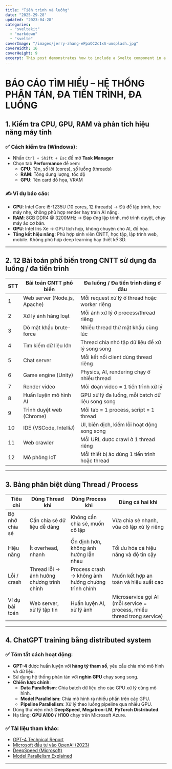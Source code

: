 ```yaml
---
title: "Tiến trình và luồng"
date: "2025-29-28"
updated: "2023-04-28"
categories:
  - "sveltekit"
  - "markdown"
  - "svelte"
coverImage: "/images/jerry-zhang-ePpaQC2c1xA-unsplash.jpg"
coverWidth: 16
coverHeight: 9
excerpt: This post demonstrates how to include a Svelte component in a Markdown post.
---
```


# BÁO CÁO TÌM HIỂU – HỆ THỐNG PHÂN TÁN, ĐA TIẾN TRÌNH, ĐA LUỒNG

## **1. Kiểm tra CPU, GPU, RAM và phân tích hiệu năng máy tính**

### ✅ Cách kiểm tra (Windows):
- Nhấn `Ctrl + Shift + Esc` để mở **Task Manager**
- Chọn tab **Performance** để xem:
  - **CPU**: Tên, số lõi (cores), số luồng (threads)
  - **RAM**: Tổng dung lượng, tốc độ
  - **GPU**: Tên card đồ họa, VRAM

### ✍️ Ví dụ báo cáo:
- **CPU**: Intel Core i5-1235U (10 cores, 12 threads) → Đủ để lập trình, học máy nhẹ, không phù hợp render hay train AI nặng.
- **RAM**: 8GB DDR4 @ 3200MHz → Đáp ứng lập trình, mở trình duyệt, chạy máy ảo cơ bản.
- **GPU**: Intel Iris Xe → GPU tích hợp, không chuyên cho AI, đồ họa.
- **Tổng kết hiệu năng**: Phù hợp sinh viên CNTT, học tập, lập trình web, mobile. Không phù hợp deep learning hay thiết kế 3D.

---

## **2. 12 Bài toán phổ biến trong CNTT sử dụng đa luồng / đa tiến trình**

| STT | Bài toán CNTT phổ biến           | Đa luồng / Đa tiến trình dùng ở đâu              |
|-----|----------------------------------|--------------------------------------------------|
| 1   | Web server (Node.js, Apache)     | Mỗi request xử lý ở thread hoặc worker riêng     |
| 2   | Xử lý ảnh hàng loạt              | Mỗi ảnh xử lý ở process/thread riêng             |
| 3   | Dò mật khẩu brute-force          | Nhiều thread thử mật khẩu cùng lúc               |
| 4   | Tìm kiếm dữ liệu lớn             | Thread chia nhỏ tập dữ liệu để xử lý song song   |
| 5   | Chat server                      | Mỗi kết nối client dùng thread riêng             |
| 6   | Game engine (Unity)              | Physics, AI, rendering chạy ở nhiều thread       |
| 7   | Render video                     | Mỗi đoạn video = 1 tiến trình xử lý              |
| 8   | Huấn luyện mô hình AI            | GPU xử lý đa luồng, mỗi batch dữ liệu song song  |
| 9   | Trình duyệt web (Chrome)         | Mỗi tab = 1 process, script = 1 thread           |
| 10  | IDE (VSCode, IntelliJ)           | UI, biên dịch, kiểm lỗi hoạt động song song      |
| 11  | Web crawler                      | Mỗi URL được crawl ở 1 thread riêng              |
| 12  | Mô phỏng IoT                     | Mỗi thiết bị ảo dùng 1 tiến trình hoặc thread     |

---

## **3. Bảng phân biệt dùng Thread / Process**

| Tiêu chí              | Dùng Thread khi                              | Dùng Process khi                                | Dùng cả hai khi                                      |
|-----------------------|-----------------------------------------------|--------------------------------------------------|-------------------------------------------------------|
| Bộ nhớ chia sẻ        | Cần chia sẻ dữ liệu dễ dàng                   | Không cần chia sẻ, muốn cô lập                   | Vừa chia sẻ nhanh, vừa cô lập xử lý riêng             |
| Hiệu năng             | Ít overhead, nhanh                           | Ổn định hơn, không ảnh hưởng lẫn nhau           | Tối ưu hóa cả hiệu năng và độ tin cậy                |
| Lỗi / crash           | Thread lỗi → ảnh hưởng chương trình chính    | Process crash → không ảnh hưởng chương trình chính | Muốn kết hợp an toàn và hiệu suất cao                |
| Ví dụ bài toán        | Web server, xử lý tập tin                     | Huấn luyện AI, xử lý ảnh                         | Microservice gọi AI (mỗi service = process, nhiều thread trong service) |

---

## **4. ChatGPT training bằng distributed system**

### ✅ Tóm tắt cách hoạt động:
- **GPT-4** được huấn luyện với **hàng tỷ tham số**, yêu cầu chia nhỏ mô hình và dữ liệu.
- Sử dụng hệ thống phân tán với **nghìn GPU** chạy song song.
- **Chiến lược chính**:
  - **Data Parallelism**: Chia batch dữ liệu cho các GPU xử lý cùng mô hình.
  - **Model Parallelism**: Chia mô hình ra nhiều phần trên các GPU.
  - **Pipeline Parallelism**: Xử lý theo luồng pipeline qua nhiều GPU.
- Dùng thư viện như: **DeepSpeed**, **Megatron-LM**, **PyTorch Distributed**.
- Hạ tầng: **GPU A100 / H100** chạy trên Microsoft Azure.

### ✅ Tài liệu tham khảo:
- [GPT-4 Technical Report](https://openai.com/research/gpt-4)
- [Microsoft đầu tư vào OpenAI (2023)](https://news.microsoft.com/2023/01/23/microsoft-announces-multiyear-multibillion-dollar-investment-in-openai/)
- [DeepSpeed (Microsoft)](https://www.deepspeed.ai/)
- [Model Parallelism Explained](https://sebastianraschka.com/blog/2021/model-parallelism.html)

---
